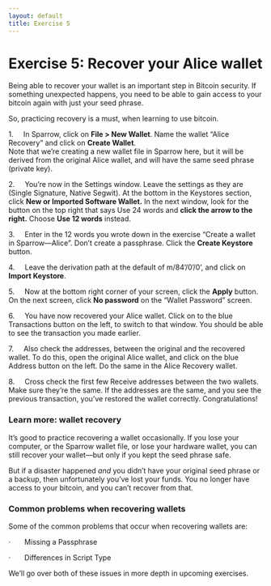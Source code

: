 ```yaml
---
layout: default
title: Exercise 5
---
```

# Exercise 5: Recover your Alice wallet

Being able to recover your wallet is an important step in Bitcoin security. If something unexpected happens, you need to be able to gain access to your bitcoin again with just your seed phrase.

So, practicing recovery is a must, when learning to use bitcoin.

1.     In Sparrow, click on **File > New Wallet**. Name the wallet “Alice Recovery” and click on **Create Wallet**.  
Note that we’re creating a new wallet file in Sparrow here, but it will be derived from the original Alice wallet, and will have the same seed phrase (private key).

2.     You’re now in the Settings window. Leave the settings as they are (Single Signature, Native Segwit). At the bottom in the Keystores section, click **New or Imported Software Wallet.** In the next window, look for the button on the top right that says Use 24 words and **click the arrow to the right.** Choose **Use 12 words** instead.

3.     Enter in the 12 words you wrote down in the exercise “Create a wallet in Sparrow—Alice”. Don’t create a passphrase. Click the **Create Keystore** button.

4.     Leave the derivation path at the default of m/84’/0’/0’, and click on **Import Keystore**.

5.     Now at the bottom right corner of your screen, click the **Apply** button. On the next screen, click **No password** on the “Wallet Password” screen.

6.     You have now recovered your Alice wallet. Click on to the blue Transactions button on the left, to switch to that window. You should be able to see the transaction you made earlier.

7.     Also check the addresses, between the original and the recovered wallet. To do this, open the original Alice wallet, and click on the blue Address button on the left. Do the same in the Alice Recovery wallet.

8.     Cross check the first few Receive addresses between the two wallets. Make sure they’re the same. If the addresses are the same, and you see the previous transaction, you’ve restored the wallet correctly. Congratulations!

### Learn more: wallet recovery

It’s good to practice recovering a wallet occasionally. If you lose your computer, or the Sparrow wallet file, or lose your hardware wallet, you can still recover your wallet—but only if you kept the seed phrase safe.

But if a disaster happened _and_ you didn’t have your original seed phrase or a backup, then unfortunately you’ve lost your funds. You no longer have access to your bitcoin, and you can’t recover from that.

### Common problems when recovering wallets

Some of the common problems that occur when recovering wallets are:

·       Missing a Passphrase

·       Differences in Script Type

We’ll go over both of these issues in more depth in upcoming exercises.